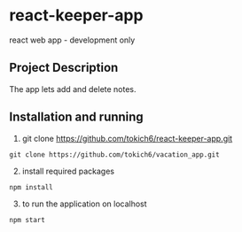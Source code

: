 # react-keeper-app

react web app - development only

## Project Description 

The app lets add and delete notes.

## Installation and running

1. git clone https://github.com/tokich6/react-keeper-app.git

```
git clone https://github.com/tokich6/vacation_app.git
```

2. install required packages

```
npm install
```

3. to run the application on localhost
```
npm start
```

